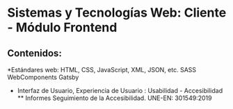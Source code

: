 # Sistemas y Tecnologías Web: Cliente - Módulo Frontend

## Contenidos:
*Estándares web: HTML, CSS, JavaScript, XML, JSON, etc. 
  SASS  
  WebComponents
  Gatsby		
* Interfaz de Usuario, Experiencia de Usuario : Usabilidad - Accesibilidad
** Informes Seguimiento de la Accesibilidad. UNE-EN: 301549:2019	 
